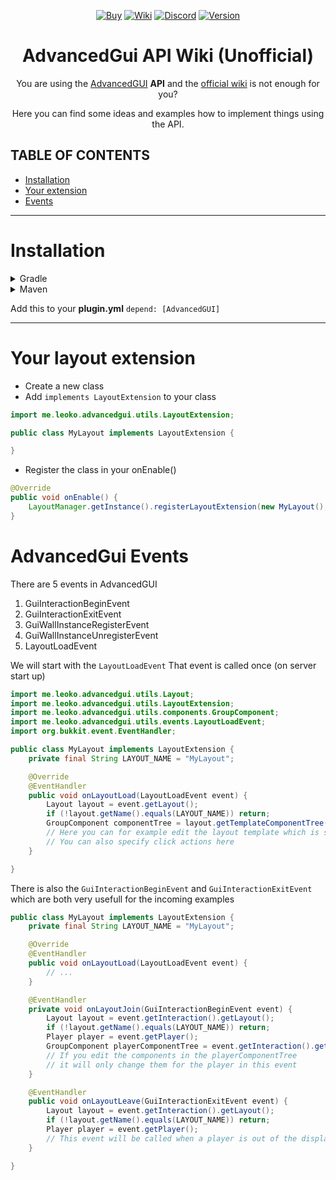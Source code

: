 <div align="center">

<a href="https://www.spigotmc.org/resources/83636/"><img src="https://img.shields.io/badge/Buy%20the%20plugin-E4A11E" alt="Buy"></a>
<a href="https://wiki.advancedgui.app/wiki/api.html"><img src="https://img.shields.io/badge/Official%20wiki-E46A1E" alt="Wiki"></a>
<a href="https://discord.gg/ycDG6rS"><img src="https://img.shields.io/badge/Official%20Discord%20server-E4531E" alt="Discord"></a>
<a href="https://discord.gg/bKjYgSFd8b"><img src="https://img.shields.io/badge/My%20Discord%20server-E43E1E" alt="Version"></a>
  
  <h1>AdvancedGui API Wiki (Unofficial)</h1>
  <p>You are using the <a href="https://www.spigotmc.org/resources/itemframe-touchscreens-advancedgui.83636/">AdvancedGUI</a> <b>API</b> and the <a href="https://wiki.advancedgui.app/wiki/api.html">official wiki<a> is not enough for you?</p>
  <p>Here you can find some ideas and examples how to implement things using the API.</p>
</div>

## TABLE OF CONTENTS
- [Installation](#Installation)
- [Your extension](#Your-layout-extension)
- [Events](#AdvancedGui-Events)

---

# Installation
<!---Gradle-->  
<details>
<summary>Gradle</summary>
<ul>
<li>  
<details>
<!---Groovy--->  
<summary>Groovy</summary>
  <pre lang="groovy">
repositories {
  maven {
    name ="leoko-dev"
    url = "https://repo.leoko.dev/releases"
  }
}
    <br>
dependencies {
  compileOnly "me.leoko.advancedgui:AdvancedGUI:2.2.2"
}</pre>
</details>
</li>
<!---Kotlin--->
<li>   
<details>   
<summary>Kotlin</summary>
  <pre lang="kotlin">
repositories {
    maven("leoko-dev") {
        setUrl("https://repo.leoko.dev/releases")
    }
}
    <br>
dependencies {
    compileOnly("me.leoko.advancedgui:AdvancedGUI:2.2.2")
}</pre>
</details>
</li>  
</details>
</ul>  
<!---Maven--->
<details>
<summary>Maven</summary>
  
```xml
<repository>
    <id>leoko-dev</id>
    <url>https://repo.leoko.dev/releases</url>
</repository>

<dependency>
    <groupId>me.leoko.advancedgui</groupId>
    <artifactId>AdvancedGUI</artifactId>
    <version>2.2.2</version>
    <scope>provided</scope>
</dependency>
```

</details>

Add this to your **plugin.yml** `depend: [AdvancedGUI]`

---

# Your layout extension
- Create a new class
- Add `implements LayoutExtension` to your class
```java
import me.leoko.advancedgui.utils.LayoutExtension;

public class MyLayout implements LayoutExtension {

}
```
- Register the class in your onEnable()
```java
@Override
public void onEnable() {
    LayoutManager.getInstance().registerLayoutExtension(new MyLayout(), this);
}
```

# AdvancedGui Events
There are 5 events in AdvancedGUI
1. GuiInteractionBeginEvent
2. GuiInteractionExitEvent
3. GuiWallInstanceRegisterEvent
4. GuiWallInstanceUnregisterEvent
5. LayoutLoadEvent

We will start with the `LayoutLoadEvent`
That event is called once (on server start up)
```java
import me.leoko.advancedgui.utils.Layout;
import me.leoko.advancedgui.utils.LayoutExtension;
import me.leoko.advancedgui.utils.components.GroupComponent;
import me.leoko.advancedgui.utils.events.LayoutLoadEvent;
import org.bukkit.event.EventHandler;

public class MyLayout implements LayoutExtension {
    private final String LAYOUT_NAME = "MyLayout";

    @Override
    @EventHandler
    public void onLayoutLoad(LayoutLoadEvent event) {
        Layout layout = event.getLayout();
        if (!layout.getName().equals(LAYOUT_NAME)) return;
        GroupComponent componentTree = layout.getTemplateComponentTree();
        // Here you can for example edit the layout template which is sent to every player in the GuiInteractionBeginEvent
        // You can also specify click actions here
    }

}
```

There is also the `GuiInteractionBeginEvent` and `GuiInteractionExitEvent` which are both very usefull for the incoming examples
```java
public class MyLayout implements LayoutExtension {
    private final String LAYOUT_NAME = "MyLayout";

    @Override
    @EventHandler
    public void onLayoutLoad(LayoutLoadEvent event) {
        // ...
    }

    @EventHandler
    private void onLayoutJoin(GuiInteractionBeginEvent event) {
        Layout layout = event.getInteraction().getLayout();
        if (!layout.getName().equals(LAYOUT_NAME)) return;
        Player player = event.getPlayer();
        GroupComponent playerComponentTree = event.getInteraction().getComponentTree();
        // If you edit the components in the playerComponentTree
        // it will only change them for the player in this event
    }

    @EventHandler
    public void onLayoutLeave(GuiInteractionExitEvent event) {
        Layout layout = event.getInteraction().getLayout();
        if (!layout.getName().equals(LAYOUT_NAME)) return;
        Player player = event.getPlayer();
        // This event will be called when a player is out of the display radius
    }

}

